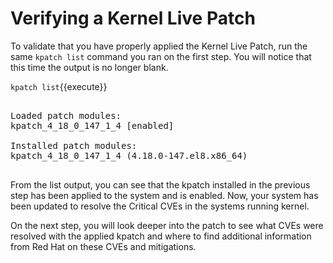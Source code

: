 # Verifying a Kernel Live Patch

To validate that you have properly applied the Kernel Live Patch, run the
same `kpatch list` command you ran on the first step.  You will notice that
this time the output is no longer blank.

`kpatch list`{{execute}}

<pre class="file">

Loaded patch modules:
kpatch_4_18_0_147_1_4 [enabled]

Installed patch modules:
kpatch_4_18_0_147_1_4 (4.18.0-147.el8.x86_64)

</pre>

From the list output, you can see that the kpatch installed in the previous
step has been applied to the system and is enabled.  Now, your system has
been updated to resolve the Critical CVEs in the systems running kernel.

On the next step, you will look deeper into the patch to see what CVEs were
resolved with the applied kpatch and where to find additional information
from Red Hat on these CVEs and mitigations.
